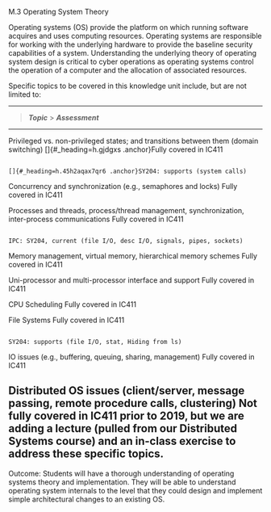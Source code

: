 M.3 Operating System Theory

Operating systems (OS) provide the platform on which running software
acquires and uses computing resources. Operating systems are responsible
for working with the underlying hardware to provide the baseline
security capabilities of a system. Understanding the underlying theory
of operating system design is critical to cyber operations as operating
systems control the operation of a computer and the allocation of
associated resources.

Specific topics to be covered in this knowledge unit include, but are
not limited to:

  ---------------------------------------------------------------------------------------------------------------------------------------------------------------------------------------------------------------------------------------------------------------------------------
  > ***Topic***                                                                                     > ***Assessment***
  ------------------------------------------------------------------------------------------------- -------------------------------------------------------------------------------------------------------------------------------------------------------------------------------
  Privileged vs. non-privileged states; and transitions between them (domain switching)             []{#_heading=h.gjdgxs .anchor}Fully covered in IC411
                                                                                                    
                                                                                                    []{#_heading=h.45h2aqax7qr6 .anchor}SY204: supports (system calls)

  Concurrency and synchronization (e.g., semaphores and locks)                                      Fully covered in IC411

  Processes and threads, process/thread management, synchronization, inter-process communications   Fully covered in IC411
                                                                                                    
                                                                                                    IPC: SY204, current (file I/O, desc I/O, signals, pipes, sockets)

  Memory management, virtual memory, hierarchical memory schemes                                    Fully covered in IC411

  Uni-processor and multi-processor interface and support                                           Fully covered in IC411

  CPU Scheduling                                                                                    Fully covered in IC411

  File Systems                                                                                      Fully covered in IC411
                                                                                                    
                                                                                                    SY204: supports (file I/O, stat, Hiding from ls)

  IO issues (e.g., buffering, queuing, sharing, management)                                         Fully covered in IC411

  Distributed OS issues (client/server, message passing, remote procedure calls, clustering)        Not fully covered in IC411 prior to 2019, but we are adding a lecture (pulled from our Distributed Systems course) and an in-class exercise to address these specific topics.
  ---------------------------------------------------------------------------------------------------------------------------------------------------------------------------------------------------------------------------------------------------------------------------------

Outcome: Students will have a thorough understanding of operating
systems theory and implementation. They will be able to understand
operating system internals to the level that they could design and
implement simple architectural changes to an existing OS.
